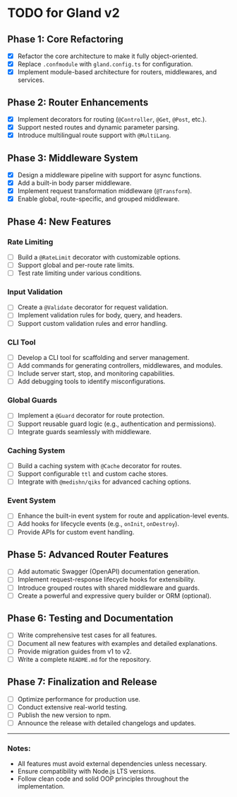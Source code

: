 # TODO for Gland v2

## Phase 1: Core Refactoring

- [x] Refactor the core architecture to make it fully object-oriented.
- [x] Replace `.confmodule` with `gland.config.ts` for configuration.
- [x] Implement module-based architecture for routers, middlewares, and services.

## Phase 2: Router Enhancements

- [x] Implement decorators for routing (`@Controller`, `@Get`, `@Post`, etc.).
- [x] Support nested routes and dynamic parameter parsing.
- [x] Introduce multilingual route support with `@MultiLang`.

## Phase 3: Middleware System

- [x] Design a middleware pipeline with support for async functions.
- [x] Add a built-in body parser middleware.
- [x] Implement request transformation middleware (`@Transform`).
- [x] Enable global, route-specific, and grouped middleware.

## Phase 4: New Features

### Rate Limiting

- [ ] Build a `@RateLimit` decorator with customizable options.
- [ ] Support global and per-route rate limits.
- [ ] Test rate limiting under various conditions.

### Input Validation

- [ ] Create a `@Validate` decorator for request validation.
- [ ] Implement validation rules for body, query, and headers.
- [ ] Support custom validation rules and error handling.

### CLI Tool

- [ ] Develop a CLI tool for scaffolding and server management.
- [ ] Add commands for generating controllers, middlewares, and modules.
- [ ] Include server start, stop, and monitoring capabilities.
- [ ] Add debugging tools to identify misconfigurations.

### Global Guards

- [ ] Implement a `@Guard` decorator for route protection.
- [ ] Support reusable guard logic (e.g., authentication and permissions).
- [ ] Integrate guards seamlessly with middleware.

### Caching System

- [ ] Build a caching system with `@Cache` decorator for routes.
- [ ] Support configurable `ttl` and custom cache stores.
- [ ] Integrate with `@medishn/qiks` for advanced caching options.

### Event System

- [ ] Enhance the built-in event system for route and application-level events.
- [ ] Add hooks for lifecycle events (e.g., `onInit`, `onDestroy`).
- [ ] Provide APIs for custom event handling.

## Phase 5: Advanced Router Features

- [ ] Add automatic Swagger (OpenAPI) documentation generation.
- [ ] Implement request-response lifecycle hooks for extensibility.
- [ ] Introduce grouped routes with shared middleware and guards.
- [ ] Create a powerful and expressive query builder or ORM (optional).

## Phase 6: Testing and Documentation

- [ ] Write comprehensive test cases for all features.
- [ ] Document all new features with examples and detailed explanations.
- [ ] Provide migration guides from v1 to v2.
- [ ] Write a complete `README.md` for the repository.

## Phase 7: Finalization and Release

- [ ] Optimize performance for production use.
- [ ] Conduct extensive real-world testing.
- [ ] Publish the new version to npm.
- [ ] Announce the release with detailed changelogs and updates.

---

### Notes:

- All features must avoid external dependencies unless necessary.
- Ensure compatibility with Node.js LTS versions.
- Follow clean code and solid OOP principles throughout the implementation.
